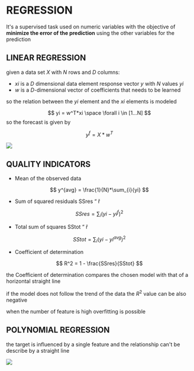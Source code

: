 # REGRESSION

It's a supervised task used on numeric variables with the objective of **minimize the error of the prediction**  using the other variables for the prediction

## LINEAR REGRESSION

given a data set $X$ with $N$ rows and $D$ columns:

- $xi$ is a $D$ dimensional data element response vector $y$ with $N$ values $yi$
- $w$ is a $D$-dimensional vector of coefficients that needs to be learned

so the relation between the $yi$ element and the $xi$ elements is modeled

$$
yi = w^T*xi \space \forall i \in [1...N]
$$
so the forecast is given by

$$
y^f = X*w^T
$$


![](Pasted%20image%2020240102171514.png)

## QUALITY INDICATORS

- Mean of the observed data 

$$
y^{avg} = \frac{1}{N}*\sum_{i}{yi}
$$

- Sum of squared residuals SSres “ ř

$$
SSres = \sum_{i}({yi-yi^f})^2
$$

- Total sum of squares SStot “ ř

$$
SStot = \sum_{i}({yi-yi^{avg}})^2
$$

- Coefficient of determination 

$$
R^2 = 1 - \frac{SSres}{SStot}
$$

the Coefficient of determination compares the chosen model with that of a horizontal straight line

if the model does not follow the trend of the data the $R^2$ value can be also negative

when the number of feature is high overfitting is possible

## POLYNOMIAL REGRESSION

the target is influenced by a single feature and the relationship can't be describe by a straight line

![](Pasted%20image%2020240102175121.png)